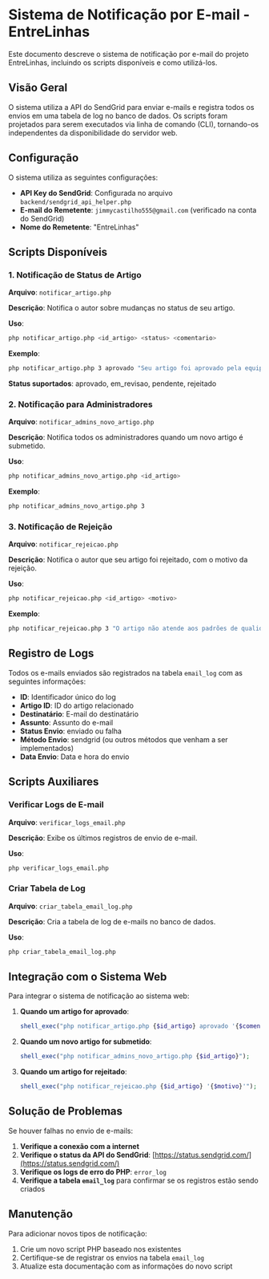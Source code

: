 # Sistema de Notificação por E-mail - EntreLinhas

Este documento descreve o sistema de notificação por e-mail do projeto EntreLinhas, incluindo os scripts disponíveis e como utilizá-los.

## Visão Geral

O sistema utiliza a API do SendGrid para enviar e-mails e registra todos os envios em uma tabela de log no banco de dados. Os scripts foram projetados para serem executados via linha de comando (CLI), tornando-os independentes da disponibilidade do servidor web.

## Configuração

O sistema utiliza as seguintes configurações:

- **API Key do SendGrid**: Configurada no arquivo `backend/sendgrid_api_helper.php`
- **E-mail do Remetente**: `jimmycastilho555@gmail.com` (verificado na conta do SendGrid)
- **Nome do Remetente**: "EntreLinhas"

## Scripts Disponíveis

### 1. Notificação de Status de Artigo

**Arquivo**: `notificar_artigo.php`

**Descrição**: Notifica o autor sobre mudanças no status de seu artigo.

**Uso**:

```bash
php notificar_artigo.php <id_artigo> <status> <comentario>
```

**Exemplo**:

```bash
php notificar_artigo.php 3 aprovado "Seu artigo foi aprovado pela equipe editorial. Parabéns!"
```

**Status suportados**: aprovado, em_revisao, pendente, rejeitado

### 2. Notificação para Administradores

**Arquivo**: `notificar_admins_novo_artigo.php`

**Descrição**: Notifica todos os administradores quando um novo artigo é submetido.

**Uso**:

```bash
php notificar_admins_novo_artigo.php <id_artigo>
```

**Exemplo**:

```bash
php notificar_admins_novo_artigo.php 3
```

### 3. Notificação de Rejeição

**Arquivo**: `notificar_rejeicao.php`

**Descrição**: Notifica o autor que seu artigo foi rejeitado, com o motivo da rejeição.

**Uso**:

```bash
php notificar_rejeicao.php <id_artigo> <motivo>
```

**Exemplo**:

```bash
php notificar_rejeicao.php 3 "O artigo não atende aos padrões de qualidade da publicação."
```

## Registro de Logs

Todos os e-mails enviados são registrados na tabela `email_log` com as seguintes informações:

- **ID**: Identificador único do log
- **Artigo ID**: ID do artigo relacionado
- **Destinatário**: E-mail do destinatário
- **Assunto**: Assunto do e-mail
- **Status Envio**: enviado ou falha
- **Método Envio**: sendgrid (ou outros métodos que venham a ser implementados)
- **Data Envio**: Data e hora do envio

## Scripts Auxiliares

### Verificar Logs de E-mail

**Arquivo**: `verificar_logs_email.php`

**Descrição**: Exibe os últimos registros de envio de e-mail.

**Uso**:

```bash
php verificar_logs_email.php
```

### Criar Tabela de Log

**Arquivo**: `criar_tabela_email_log.php`

**Descrição**: Cria a tabela de log de e-mails no banco de dados.

**Uso**:

```bash
php criar_tabela_email_log.php
```

## Integração com o Sistema Web

Para integrar o sistema de notificação ao sistema web:

1. **Quando um artigo for aprovado**:

   ```php
   shell_exec("php notificar_artigo.php {$id_artigo} aprovado '{$comentario}'");
   ```

2. **Quando um novo artigo for submetido**:

   ```php
   shell_exec("php notificar_admins_novo_artigo.php {$id_artigo}");
   ```

3. **Quando um artigo for rejeitado**:

   ```php
   shell_exec("php notificar_rejeicao.php {$id_artigo} '{$motivo}'");
   ```

## Solução de Problemas

Se houver falhas no envio de e-mails:

1. **Verifique a conexão com a internet**
2. **Verifique o status da API do SendGrid**: [https://status.sendgrid.com/](https://status.sendgrid.com/)
3. **Verifique os logs de erro do PHP**: `error_log`
4. **Verifique a tabela `email_log`** para confirmar se os registros estão sendo criados

## Manutenção

Para adicionar novos tipos de notificação:

1. Crie um novo script PHP baseado nos existentes
2. Certifique-se de registrar os envios na tabela `email_log`
3. Atualize esta documentação com as informações do novo script
